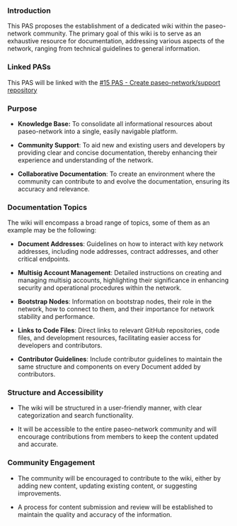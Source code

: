 
### Introduction
This PAS proposes the establishment of a dedicated wiki within the paseo-network community. The primary goal of this wiki is to serve as an exhaustive resource for documentation, addressing various aspects of the network, ranging from technical guidelines to general information.

### Linked PASs
This PAS will be linked with the [#15 PAS - Create paseo-network/support repository](https://github.com/paseo-network/paseo-action-submission/issues/15)

### Purpose

- **Knowledge Base:** To consolidate all informational resources about paseo-network into a single, easily navigable platform.

- **Community Support**: To aid new and existing users and developers by providing clear and concise documentation, thereby enhancing their experience and understanding of the network.

- **Collaborative Documentation**: To create an environment where the community can contribute to and evolve the documentation, ensuring its accuracy and relevance.

### Documentation Topics
The wiki will encompass a broad range of topics, some of them as an example may be the following:

- **Document Addresses**: Guidelines on how to interact with key network addresses, including node addresses, contract addresses, and other critical endpoints.

- **Multisig Account Management**: Detailed instructions on creating and managing multisig accounts, highlighting their significance in enhancing security and operational procedures within the network.

- **Bootstrap Nodes**: Information on bootstrap nodes, their role in the network, how to connect to them, and their importance for network stability and performance.

- **Links to Code Files**: Direct links to relevant GitHub repositories, code files, and development resources, facilitating easier access for developers and contributors.

- **Contributor Guidelines**: Include contributor guidelines to maintain the same structure and components on every Document added by contributors.

### Structure and Accessibility

- The wiki will be structured in a user-friendly manner, with clear categorization and search functionality.

- It will be accessible to the entire paseo-network community and will encourage contributions from members to keep the content updated and accurate.

### Community Engagement

- The community will be encouraged to contribute to the wiki, either by adding new content, updating existing content, or suggesting improvements.

- A process for content submission and review will be established to maintain the quality and accuracy of the information.

